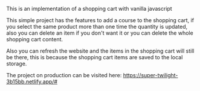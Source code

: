 This is an implementation of a shopping cart with vanilla javascript

This simple project has the features to add a course to the shopping cart, if you select the same product more than one time the quantity is updated, also you can delete an item if you don't want it or you can delete the whole shopping cart content.

Also you can refresh the website and the items in the shopping cart will still be there, this is because the shopping cart items are saved to the local storage.

The project on production can be visited here:
https://super-twilight-3b15bb.netlify.app/#